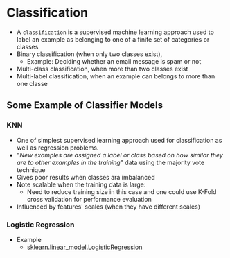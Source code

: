 # Classification

- A `classification` is a supervised machine learning approach used to label an example
as belonging to one of a finite set of categories or classes
- Binary classification (when only two classes exist), 
  - Example: Deciding whether an email message is spam or not
- Multi-class classification, when more than two classes exist
- Multi-label classification, when an example can belongs to more than one classe

## Some Example of Classifier Models

### KNN

- One of simplest supervised learning approach used for classification as well as regression problems.
- "*New examples are assigned a label or class based on how similar they are to other examples in the training*" data using 
the majority vote technique
- Gives poor results when classes ara imbalanced
- Note scalable when the training data is large:
  - Need to reduce training size in this case and one could use K-Fold cross validation for performance evaluation
- Influenced by features' scales (when they have different scales)

### Logistic Regression
 - Example
   - [sklearn.linear_model.LogisticRegression](https://scikit-learn.org/stable/modules/generated/sklearn.linear_model.LogisticRegression.html)